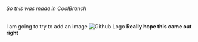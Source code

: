 ###### So this was made in CoolBranch
I am going to try to add an image
![Github Logo](/images/logo.png)
**Really hope this came out right**
